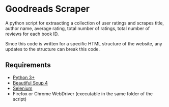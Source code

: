 # Goodreads Scraper

A python script for extraacting a collection of user ratings and scrapes title, author name, average rating, total number of ratings, total number of reviews for each book ID.

Since this code is written for a specific HTML structure of the website, any updates to the structure can break this code. 


## Requirements

- [Python 3+](https://www.anaconda.com/distribution/)
- [Beautiful Soup 4](https://www.crummy.com/software/BeautifulSoup/bs4/doc/#installing-beautiful-soup)
- [Selenium](https://selenium.dev/documentation/en/selenium_installation/installing_webdriver_binaries/)
- Firefox or Chrome WebDriver (executable in the same folder of the script)

